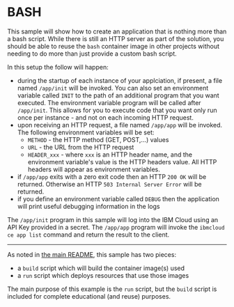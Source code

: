 # BASH

This sample will show how to create an application that is nothing more than
a bash script. While there is still an HTTP server as part of the solution,
you should be able to reuse the `bash` container image in other projects
without needing to do more than just provide a custom bash script.

In this setup the follow will happen:
- during the startup of each instance of your applciation, if present,
  a file named `/app/init` will be invoked. You can also set an environment
  variable called `INIT` to the path of an additional program that you
  want executed. The environment variable program will be called after
  `/app/init`. This allows for you to execute code that you want only
  run once per instance - and not on each incoming HTTP request.
- upon receiving an HTTP request, a file named `/app/app` will be invoked.
  The following environment variables will be set:
  - `METHOD` - the HTTP method (GET, POST,...) values
  - `URL` - the URL from the HTTP request
  - `HEADER_xxx` - where `xxx` is an HTTP header name, and the environment
    variable's value is the HTTP headers value. All HTTP headers will appear
	as environment variables.
- if `/app/app` exits with a zero exit code then an HTTP `200 OK` will be
  returned. Otherwise an HTTP `503 Internal Server Error` will be returned.
- if you define an environment variable called `DEBUG` then the application
  will print useful debugging information in the logs

The `/app/init` program in this sample will log into the IBM Cloud using
an API Key provided in a secret. The `/app/app` program will invoke the
`ibmcloud ce app list` command and return the result to the client.

- - -

As noted in [the main README](../README.md), this sample has two pieces:

- a `build` script which will build the container image(s) used
- a `run` script which deploys resources that use those images

The main purpose of this example is the `run` script, but the `build`
script is included for complete educational (and reuse) purposes.
